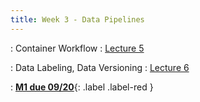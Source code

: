 ```yaml
---
title: Week 3 - Data Pipelines
---
```


 
: Container Workflow
  : [Lecture 5](../assets/lectures/lecture5/L05_container_workflow.pdf)

 
: Data Labeling, Data Versioning
  : [Lecture 6](../assets/lectures/lecture6/L06_data_labeling_data_version.pdf)

: [**M1 due 09/20**](https://harvard-iacs.github.io/2024-AC215/milestone1/){: .label .label-red }
